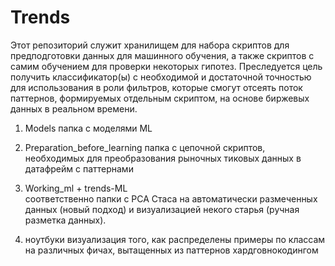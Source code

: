 # Trends
Этот репозиторий служит хранилищем для набора скриптов для предподготовки данных для машинного обучения, 
а также скриптов с самим обучением для проверки некоторых гипотез. Преследуется цель получить классификатор(ы) с необходимой и достаточной 
точностью для использования в роли фильтров, которые смогут отсеять поток паттернов, формируемых отдельным скриптом,
на основе биржевых данных в реальном времени.

1.  Models
    папка с моделями ML 
    
2.  Preparation_before_learning
    папка с цепочной скриптов, необходимых для преобразования рыночных тиковых данных в датафрейм с паттернами

3.  Working_ml + trends-ML    
    соответственно папки с PCA Стаса на автоматически размеченных данных (новый подход) и
    визуализацией некого старья (ручная разметка данных).
    
4.  ноутбуки
    визуализация того, как распределены примеры по классам на различных фичах, вытащенных из паттернов хардговнокодингом
    
